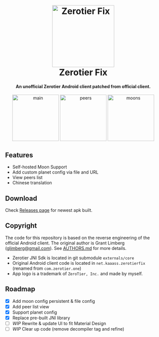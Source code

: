 <h1 align="center">
  <img src="https://github.com/kaaass/ZerotierFix/blob/master/app/src/main/ic_launcher-playstore.png?raw=true" alt="Zerotier Fix" width="200">
  <br>Zerotier Fix<br>
</h1>

<h4 align="center">An unofficial Zerotier Android client patched from official client.</h4>

<p align="center">
  <img src="screenshots/main.png" alt="main" width="150"/>
  <img src="screenshots/peers.png" alt="peers" width="150"/>
  <img src="screenshots/moons.png" alt="moons" width="150"/>
</p>

## Features

- Self-hosted Moon Support
- Add custom planet config via file and URL
- View peers list
- Chinese translation

## Download

Check [Releases page](https://github.com/kaaass/ZerotierFix/releases) for newest apk built.

## Copyright

The code for this repository is based on the reverse engineering of the official Android client. The
original author is Grant Limberg (glimberg@gmail.com). See [AUTHORS.md](https://github.com/zerotier/ZeroTierOne/blob/master/AUTHORS.md#primary-authors) for more details.

- Zerotier JNI Sdk is located in git submodule `externals/core`
- Original Android client code is located in `net.kaaass.zerotierfix` (renamed from `com.zerotier.one`)
- App logo is a trademark of `ZeroTier, Inc.` and made by myself. 


## Roadmap

- [X] Add moon config persistent & file config
- [x] Add peer list view
- [x] Support planet config
- [x] Replace pre-built JNI library
- [ ] *WIP* Rewrite & update UI to fit Material Design
- [ ] *WIP* Clear up code (remove decompiler tag and refine)
